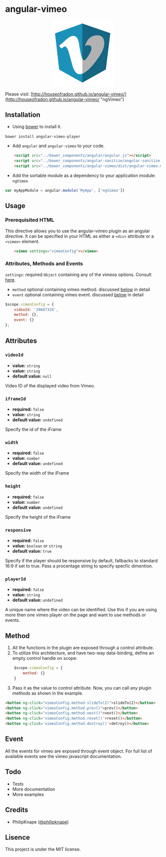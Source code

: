 angular-vimeo
============

<p align="center">
  <img src="./example/logo.png" width="200px" />
</p>


Please visit: [http://houseofradon.github.io/angular-vimeo/](http://houseofradon.github.io/angular-vimeo/ "ngVimeo")

Installation
-----

- Using [bower](http://bower.io/) to install it.

`bower install angular-vimeo-player`

- Add `angular` and `angular-vimeo` to your code.

```html
    <script src="../bower_components/angular/angular.js"></script>
    <script src="../bower_components/angular-sanitize/angular-sanitize.js"></script>
    <script src="../bower_components/angular-vimeo/dist/angular-vimeo.min.js"></script>
```

- Add the sortable module as a dependency to your application module: `ngVimeo`

```js
var myAppModule = angular.module('MyApp', ['ngVimeo'])
```

Usage
-----

### Prerequisited HTML

This directive allows you to use the angular-vimeo plugin as
an angular directive. It can be specified in your HTML
as either a `<div>` attribute or a `<vimeo>` element.

```html
    <vimeo settings="vimeoConfig"></vimeo>
```

### Attributes, Methods and Events ###

`settings`: required `Object` containing any of the vimeos options. Consult [here](https://developer.vimeo.com/player/js-api).
 - `method` optional containing vimeo method. discussed [below](#method) in detail
 - `event` optional containing vimeo event. discussed [below](#event) in detail

```javascript
$scope.vimeoConfig = {
    videoId: '20687326',
    method: {},
    event: {}
};
```
## Attributes ##

### `videoId`
* **value:** ```string```
* **value:** ```string```
* **default value:** ```null```

Video ID of the displayed video from Vimeo.

### `iframeId`
* **required:** ```false```
* **value:** ```string```
* **default value:** ```undefined```

Specify the id of the iFrame

### `width`
* **required:** ```false```
* **value:** ```number```
* **default value:** ```undefined```

Specify the width of the iFrame

### `height`
* **required:** ```false```
* **value:** ```number```
* **default value:** ```undefined```

Specify the height of the iFrame

### `responsive`
* **required:** ```false```
* **value:** ```boolean``` or ```string```
* **default value:** ```true```

Specify if the player should be responsive by default, fallbacks to standard 16:9 if set to true. Pass a procentage string to specify specfic dimention.

### `playerId`
* **required:** ```false```
* **value:** ```string```
* **default value:** ```undefined```

A unique name where the video can be identified. Use this if you are using more then one vimeo player on the page and want to use methods or events.

## Method ##
1. All the functions in the plugin are exposed through a control
attribute.
2. To utilize this architecture, and have two-way data-binding,
define an empty control handle on scope:
```js
    $scope.vimeoConfig = {
        method: {}
    }
```
3. Pass it as the value to control attribute. Now, you can call any plugin methods
as shown in the example.

```html
<button ng-click="vimeoConfig.method.slideTo(2)">slideTo(2)</button>
<button ng-click="vimeoConfig.method.prev()">prev()</button>
<button ng-click="vimeoConfig.method.next()">next()</button>
<button ng-click='vimeoConfig.method.reset()'>reset()</button>
<button ng-click='vimeoConfig.method.destroy()'>detroy()</button>
```

## Event ##

All the events for vimeo are exposed through event object. For full list of available events see the vimeo javascript documentation.

Todo
----
- Tests
- More documentation
- More examples

Credits
-------
* PhilipKnape ([@philipknape](https://twitter.com/philipknape))

Lisence
-------
This project is under the MIT license.
